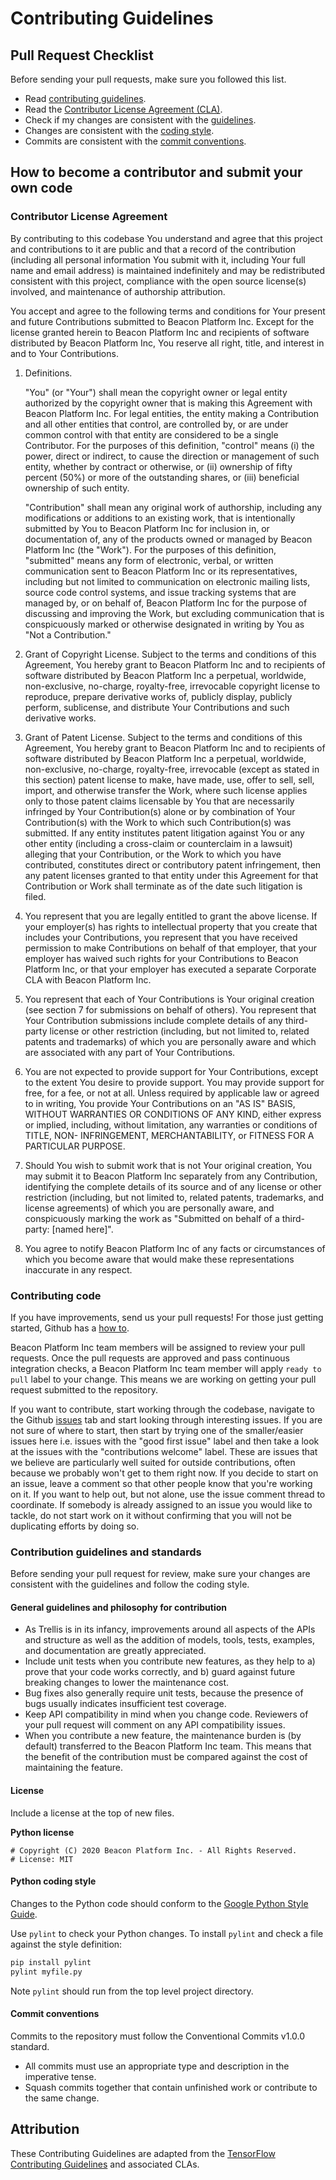 # Contributing Guidelines

## Pull Request Checklist

Before sending your pull requests, make sure you followed this list.

- Read [contributing guidelines](CONTRIBUTING.md).
- Read the [Contributor License Agreement (CLA)](CONTRIBUTING.md#Contributor-License-Agreement).
- Check if my changes are consistent with the [guidelines](CONTRIBUTING.md#Contribution-guidelines-and-standards).
- Changes are consistent with the [coding style](CONTRIBUTING.md#Python-coding-style).
- Commits are consistent with the [commit conventions](CONTRIBUTING.md#Commit-conventions).

## How to become a contributor and submit your own code

### Contributor License Agreement

By contributing to this codebase You understand and agree that this project and contributions to it are public and that a record of the contribution (including all personal information You submit with it, including Your full name and email address) is maintained indefinitely and may be redistributed consistent with this project, compliance with the open source license(s) involved, and maintenance of authorship attribution.

You accept and agree to the following terms and conditions for Your present and future Contributions submitted to Beacon Platform Inc. Except for the license granted herein to Beacon Platform Inc and recipients of software distributed by Beacon Platform Inc, You reserve all right, title, and interest in and to Your Contributions.

1. Definitions.

    "You" (or "Your") shall mean the copyright owner or legal entity authorized by the copyright owner that is making this Agreement with Beacon Platform Inc. For legal entities, the entity making a Contribution and all other entities that control, are controlled by, or are under common control with that entity are considered to be a single Contributor. For the purposes of this definition, "control" means (i) the power, direct or indirect, to cause the direction or management of such entity, whether by contract or otherwise, or (ii) ownership of fifty percent (50%) or more of the outstanding shares, or (iii) beneficial ownership of such entity.

    "Contribution" shall mean any original work of authorship, including any modifications or additions to an existing work, that is intentionally submitted by You to Beacon Platform Inc for inclusion in, or documentation of, any of the products owned or managed by Beacon Platform Inc (the "Work"). For the purposes of this definition, "submitted" means any form of electronic, verbal, or written communication sent to Beacon Platform Inc or its representatives, including but not limited to communication on electronic mailing lists, source code control systems, and issue tracking systems that are managed by, or on behalf of, Beacon Platform Inc for the purpose of discussing and improving the Work, but excluding communication that is conspicuously marked or otherwise designated in writing by You as "Not a Contribution."

2. Grant of Copyright License. Subject to the terms and conditions of this Agreement, You hereby grant to Beacon Platform Inc and to recipients of software distributed by Beacon Platform Inc a perpetual, worldwide, non-exclusive, no-charge, royalty-free, irrevocable copyright license to reproduce, prepare derivative works of, publicly display, publicly perform, sublicense, and distribute Your Contributions and such derivative works.

3. Grant of Patent License. Subject to the terms and conditions of this Agreement, You hereby grant to Beacon Platform Inc and to recipients of software distributed by Beacon Platform Inc a perpetual, worldwide, non-exclusive, no-charge, royalty-free, irrevocable (except as stated in this section) patent license to make, have made, use, offer to sell, sell, import, and otherwise transfer the Work, where such license applies only to those patent claims licensable by You that are necessarily infringed by Your Contribution(s) alone or by combination of Your Contribution(s) with the Work to which such Contribution(s) was submitted. If any entity institutes patent litigation against You or any other entity (including a cross-claim or counterclaim in a lawsuit) alleging that your Contribution, or the Work to which you have contributed, constitutes direct or contributory patent infringement, then any patent licenses granted to that entity under this Agreement for that Contribution or Work shall terminate as of the date such litigation is filed.

4. You represent that you are legally entitled to grant the above license. If your employer(s) has rights to intellectual property that you create that includes your Contributions, you represent that you have received permission to make Contributions on behalf of that employer, that your employer has waived such rights for your Contributions to Beacon Platform Inc, or that your employer has executed a separate Corporate CLA with Beacon Platform Inc.

5. You represent that each of Your Contributions is Your original creation (see section 7 for submissions on behalf of others). You represent that Your Contribution submissions include complete details of any third-party license or other restriction (including, but not limited to, related patents and trademarks) of which you are personally aware and which are associated with any part of Your Contributions.

6. You are not expected to provide support for Your Contributions, except to the extent You desire to provide support. You may provide support for free, for a fee, or not at all. Unless required by applicable law or agreed to in writing, You provide Your Contributions on an "AS IS" BASIS, WITHOUT WARRANTIES OR CONDITIONS OF ANY KIND, either express or implied, including, without limitation, any warranties or conditions of TITLE, NON- INFRINGEMENT, MERCHANTABILITY, or FITNESS FOR A PARTICULAR PURPOSE.

7. Should You wish to submit work that is not Your original creation, You may submit it to Beacon Platform Inc separately from any Contribution, identifying the complete details of its source and of any license or other restriction (including, but not limited to, related patents, trademarks, and license agreements) of which you are personally aware, and conspicuously marking the work as "Submitted on behalf of a third-party: [named here]".

8. You agree to notify Beacon Platform Inc of any facts or circumstances of which you become aware that would make these representations inaccurate in any respect.

### Contributing code

If you have improvements, send us your pull requests! For those
just getting started, Github has a
[how to](https://help.github.com/articles/using-pull-requests/).

Beacon Platform Inc team members will be assigned to review your pull requests. Once the
pull requests are approved and pass continuous integration checks, a Beacon Platform Inc
team member will apply `ready to pull` label to your change. This means we are
working on getting your pull request submitted to the repository.

If you want to contribute, start working through the codebase,
navigate to the Github [issues](https://github.com/Beacon-Platform/trellis/issues) tab and start
looking through interesting issues. If you are not sure of where to start, then
start by trying one of the smaller/easier issues here i.e.
issues with the "good first issue" label
and then take a look at the
issues with the "contributions welcome" label.
These are issues that we believe are particularly well suited for outside
contributions, often because we probably won't get to them right now. If you
decide to start on an issue, leave a comment so that other people know that
you're working on it. If you want to help out, but not alone, use the issue
comment thread to coordinate. If somebody is already assigned to an issue you
would like to tackle, do not start work on it without confirming that you will
not be duplicating efforts by doing so.

### Contribution guidelines and standards

Before sending your pull request for review, make sure your changes are consistent
with the guidelines and follow the coding style.

#### General guidelines and philosophy for contribution

*   As Trellis is in its infancy, improvements around all aspects of
    the APIs and structure as well as the addition of models, tools, tests,
    examples, and documentation are greatly appreciated.
*   Include unit tests when you contribute new features, as they help to a)
    prove that your code works correctly, and b) guard against future breaking
    changes to lower the maintenance cost.
*   Bug fixes also generally require unit tests, because the presence of bugs
    usually indicates insufficient test coverage.
*   Keep API compatibility in mind when you change code. Reviewers of your pull
    request will comment on any API compatibility issues.
*   When you contribute a new feature, the maintenance burden is (by default)
    transferred to the Beacon Platform Inc team. This means that the benefit
    of the contribution must be compared against the cost of maintaining the
    feature.

#### License

Include a license at the top of new files.

**Python license**

    # Copyright (C) 2020 Beacon Platform Inc. - All Rights Reserved.
    # License: MIT

#### Python coding style

Changes to the Python code should conform to the
[Google Python Style Guide](https://github.com/google/styleguide/blob/gh-pages/pyguide.md).

Use `pylint` to check your Python changes. To install `pylint` and check a file
against the style definition:

```bash
pip install pylint
pylint myfile.py
```

Note `pylint` should run from the top level project directory.

#### Commit conventions

Commits to the repository must follow the Conventional Commits v1.0.0 standard.

- All commits must use an appropriate type and description in the imperative tense.
- Squash commits together that contain unfinished work or contribute to the same change.

## Attribution

These Contributing Guidelines are adapted from the [TensorFlow Contributing Guidelines](https://github.com/tensorflow/tensorflow/blob/master/CONTRIBUTING.md) and associated CLAs.
